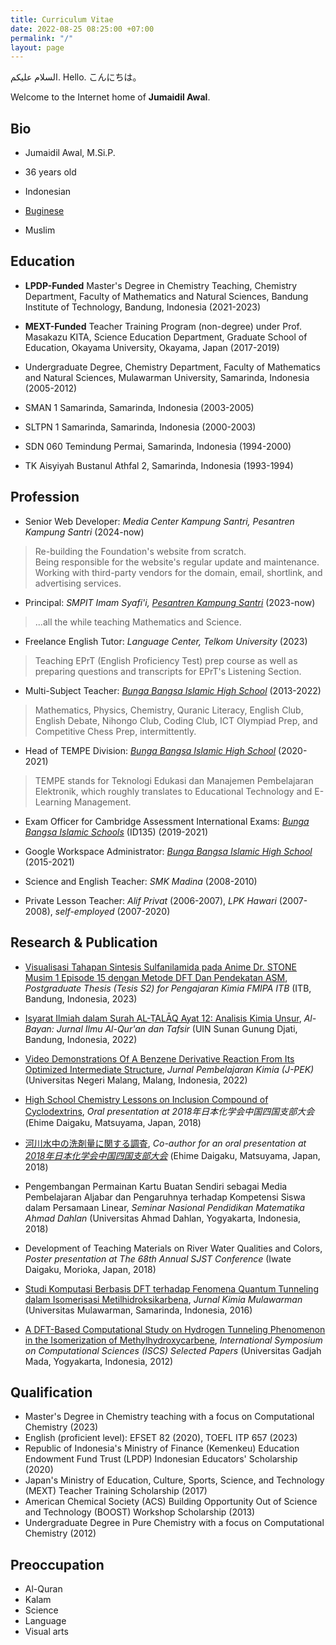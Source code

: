```yaml
---
title: Curriculum Vitae
date: 2022-08-25 08:25:00 +07:00
permalink: "/"
layout: page
---
```


السلام عليكم.
Hello.
こんにちは。

Welcome to the Internet home of **Jumaidil Awal**.

## Bio

* Jumaidil Awal, M.Si.P.

* 36 years old

* Indonesian

* [Buginese](https://ideal1st.github.io/category/buginese)

* Muslim

## Education

* **LPDP-Funded** Master's Degree in Chemistry Teaching, Chemistry Department, Faculty of Mathematics and Natural Sciences, Bandung Institute of Technology, Bandung, Indonesia (2021-2023)

* **MEXT-Funded** Teacher Training Program (non-degree) under Prof. Masakazu KITA, Science Education Department, Graduate School of Education, Okayama University, Okayama, Japan (2017-2019)

* Undergraduate Degree, Chemistry Department, Faculty of Mathematics and Natural Sciences, Mulawarman University, Samarinda, Indonesia (2005-2012)

* SMAN 1 Samarinda, Samarinda, Indonesia (2003-2005)

* SLTPN 1 Samarinda, Samarinda, Indonesia (2000-2003)

* SDN 060 Temindung Permai, Samarinda, Indonesia (1994-2000)

* TK Aisyiyah Bustanul Athfal 2, Samarinda, Indonesia (1993-1994)

## Profession

* Senior Web Developer: *Media Center Kampung Santri, Pesantren Kampung Santri* (2024-now)
> Re-building the Foundation's website from scratch. <br/>
> Being responsible for the website's regular update and maintenance. <br/>
> Working with third-party vendors for the domain, email, shortlink, and advertising services. 

* Principal: *SMPIT Imam Syafi'i, [Pesantren Kampung Santri](https://kampungsantri.or.id/#asatidzah)* (2023-now)
> ...all the while teaching Mathematics and Science.

* Freelance English Tutor: *Language Center, Telkom University* (2023)
> Teaching EPrT (English Proficiency Test) prep course as well as preparing questions and transcripts for EPrT's Listening Section.

* Multi-Subject Teacher: *[Bunga Bangsa Islamic High School](https://ideal1st.github.io/category/bunga-bangsa-islamic-school/)* (2013-2022)
> Mathematics, Physics, Chemistry, Quranic Literacy, English Club, English Debate, Nihongo Club, Coding Club, ICT Olympiad Prep, and Competitive Chess Prep, intermittently.

* Head of TEMPE Division: *[Bunga Bangsa Islamic High School](https://ideal1st.github.io/category/bunga-bangsa-islamic-school/)* (2020-2021)
> TEMPE stands for Teknologi Edukasi dan Manajemen Pembelajaran Elektronik, which roughly translates to Educational Technology and E-Learning Management.

* Exam Officer for Cambridge Assessment International Exams: *[Bunga Bangsa Islamic Schools](https://ideal1st.github.io/category/bunga-bangsa-islamic-school/)* (ID135) (2019-2021)

* Google Workspace Administrator: *[Bunga Bangsa Islamic High School](https://ideal1st.github.io/category/bunga-bangsa-islamic-school/)* (2015-2021)

* Science and English Teacher: *SMK Madina* (2008-2010)

* Private Lesson Teacher: *Alif Privat* (2006-2007), *LPK Hawari* (2007-2008), *self-employed* (2007-2020)

## Research & Publication

* [Visualisasi Tahapan Sintesis Sulfanilamida pada Anime Dr. STONE Musim 1 Episode 15 dengan Metode DFT Dan Pendekatan ASM](https://digilib.itb.ac.id/gdl/view/71550/jumaidil?rows=1&per_page=2&fid=2), *Postgraduate Thesis (Tesis S2) for Pengajaran Kimia FMIPA ITB* (ITB, Bandung, Indonesia, 2023)

* [Isyarat Ilmiah dalam Surah AL-ṬALĀQ Ayat 12: Analisis Kimia Unsur](https://journal.uinsgd.ac.id/index.php/Al-Bayan/article/view/20666/8703), *Al-Bayan: Jurnal Ilmu Al-Qur'an dan Tafsir* (UIN Sunan Gunung Djati, Bandung, Indonesia, 2022)

* [Video Demonstrations Of A Benzene Derivative Reaction From Its Optimized Intermediate Structure](https://journal2.um.ac.id/index.php/j-pek/article/view/31318), *Jurnal Pembelajaran Kimia (J-PEK)* (Universitas Negeri Malang, Malang, Indonesia, 2022)

* [High School Chemistry Lessons on Inclusion Compound of Cyclodextrins](https://kaken.nii.ac.jp/ja/file/KAKENHI-PROJECT-16K00965/16K00965seika.pdf), *Oral presentation at 2018年日本化学会中国四国支部大会* (Ehime Daigaku, Matsuyama, Japan, 2018)

* [河川水中の洗剤量に関する調査](http://chem.sci.ehime-u.ac.jp/~ehime2018/files/2018program.pdf), *Co-author for an oral presentation at [2018年日本化学会中国四国支部大会](http://chem.sci.ehime-u.ac.jp/~ehime2018/)* (Ehime Daigaku, Matsuyama, Japan, 2018)

* Pengembangan Permainan Kartu Buatan Sendiri sebagai Media Pembelajaran Aljabar dan Pengaruhnya terhadap Kompetensi Siswa dalam Persamaan Linear, *Seminar Nasional Pendidikan Matematika Ahmad Dahlan* (Universitas Ahmad Dahlan, Yogyakarta, Indonesia, 2018)

* Development of Teaching Materials on River Water Qualities and Colors, *Poster presentation at The 68th Annual SJST Conference* (Iwate Daigaku, Morioka, Japan, 2018)

* [Studi Komputasi Berbasis DFT terhadap Fenomena Quantum Tunneling dalam Isomerisasi Metilhidroksikarbena](https://jurnal.kimia.fmipa.unmul.ac.id/index.php/JKM/article/view/56), *Jurnal Kimia Mulawarman* (Universitas Mulawarman, Samarinda, Indonesia, 2016)

* [A DFT-Based Computational Study on Hydrogen Tunneling Phenomenon in the Isomerization of Methylhydroxycarbene](https://www.academia.edu/4768828/A_DFT_BASED_COMPUTATIONAL_STUDY_ON_HYDROGEN_TUNNELING_PHENOMENON_IN_THE_ISOMERIZATION_OF_METHYLHYDROXYCARBENE), *International Symposium on Computational Sciences (ISCS) Selected Papers* (Universitas Gadjah Mada, Yogyakarta, Indonesia, 2012)

## Qualification

* Master's Degree in Chemistry teaching with a focus on Computational Chemistry (2023)
* English (proficient level): EFSET 82 (2020), TOEFL ITP 657 (2023)
* Republic of Indonesia's Ministry of Finance (Kemenkeu) Education Endowment Fund Trust (LPDP) Indonesian Educators' Scholarship (2020)
* Japan's Ministry of Education, Culture, Sports, Science, and Technology (MEXT) Teacher Training Scholarship (2017)
* American Chemical Society (ACS) Building Opportunity Out of Science and Technology (BOOST) Workshop Scholarship (2013)
* Undergraduate Degree in Pure Chemistry with a focus on Computational Chemistry (2012)

## Preoccupation

* Al-Quran
* Kalam
* Science
* Language
* Visual arts